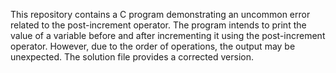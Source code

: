 This repository contains a C program demonstrating an uncommon error related to the post-increment operator. The program intends to print the value of a variable before and after incrementing it using the post-increment operator. However, due to the order of operations, the output may be unexpected.  The solution file provides a corrected version.